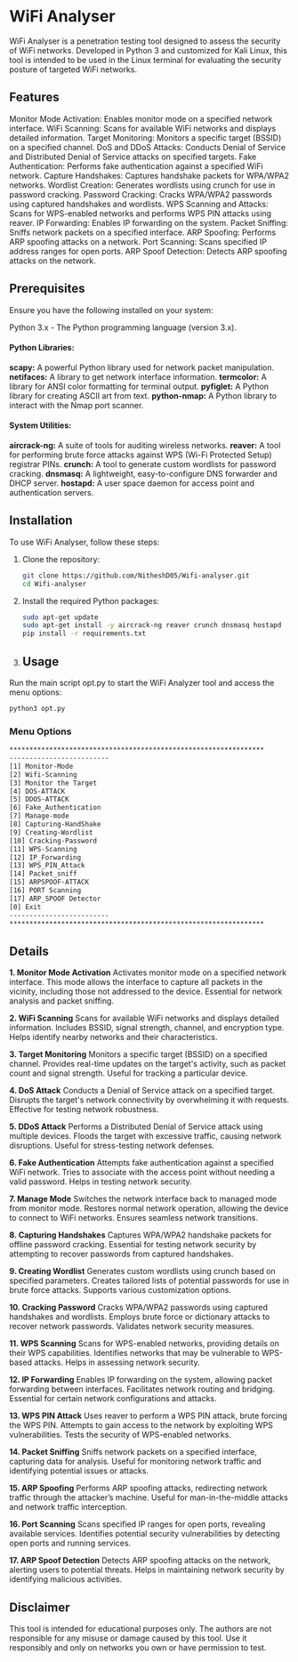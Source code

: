 # WiFi Analyser

WiFi Analyser is a penetration testing tool designed to assess the security of WiFi networks. Developed in Python 3 and customized for Kali Linux, this tool is intended to be used in the Linux terminal for evaluating the security posture of targeted WiFi networks.

## Features

Monitor Mode Activation: Enables monitor mode on a specified network interface.
WiFi Scanning: Scans for available WiFi networks and displays detailed information.
Target Monitoring: Monitors a specific target (BSSID) on a specified channel.
DoS and DDoS Attacks: Conducts Denial of Service and Distributed Denial of Service attacks on specified targets.
Fake Authentication: Performs fake authentication against a specified WiFi network.
Capture Handshakes: Captures handshake packets for WPA/WPA2 networks.
Wordlist Creation: Generates wordlists using crunch for use in password cracking.
Password Cracking: Cracks WPA/WPA2 passwords using captured handshakes and wordlists.
WPS Scanning and Attacks: Scans for WPS-enabled networks and performs WPS PIN attacks using reaver.
IP Forwarding: Enables IP forwarding on the system.
Packet Sniffing: Sniffs network packets on a specified interface.
ARP Spoofing: Performs ARP spoofing attacks on a network.
Port Scanning: Scans specified IP address ranges for open ports.
ARP Spoof Detection: Detects ARP spoofing attacks on the network.

## Prerequisites
Ensure you have the following installed on your system:

Python 3.x - The Python programming language (version 3.x).

#### Python Libraries:

**scapy:** A powerful Python library used for network packet manipulation.
**netifaces:** A library to get network interface information.
**termcolor:** A library for ANSI color formatting for terminal output.
**pyfiglet:** A Python library for creating ASCII art from text.
**python-nmap:** A Python library to interact with the Nmap port scanner.

#### System Utilities:
**aircrack-ng:** A suite of tools for auditing wireless networks.
**reaver:** A tool for performing brute force attacks against WPS (Wi-Fi Protected Setup) registrar PINs.
**crunch:** A tool to generate custom wordlists for password cracking.
**dnsmasq:** A lightweight, easy-to-configure DNS forwarder and DHCP server.
**hostapd:** A user space daemon for access point and authentication servers.

## Installation

To use WiFi Analyser, follow these steps:

1. Clone the repository:

   ```bash
   git clone https://github.com/NitheshD05/Wifi-analyser.git
   cd Wifi-analyser
   ```
2. Install the required Python packages:
   ```bash
   sudo apt-get update
   sudo apt-get install -y aircrack-ng reaver crunch dnsmasq hostapd
   pip install -r requirements.txt
   ```
4. ## Usage
Run the main script opt.py to start the WiFi Analyzer tool and access the menu options:
```bash
python3 opt.py
```
### Menu Options
```bash
****************************************************************
-------------------------
[1] Monitor-Mode
[2] Wifi-Scanning
[3] Monitor the Target
[4] DOS-ATTACK
[5] DDOS-ATTACK
[6] Fake_Authentication
[7] Manage-mode
[8] Capturing-HandShake
[9] Creating-Wordlist
[10] Cracking-Password
[11] WPS-Scanning
[12] IP_Forwarding
[13] WPS_PIN_Attack
[14] Packet_sniff
[15] ARPSPOOF-ATTACK
[16] PORT Scanning
[17] ARP_SPOOF Detector
[0] Exit
-------------------------
****************************************************************
```

## Details
**1. Monitor Mode Activation**
Activates monitor mode on a specified network interface. This mode allows the interface to capture all packets in the vicinity, including those not addressed to the device. Essential for network analysis and packet sniffing.

**2. WiFi Scanning**
Scans for available WiFi networks and displays detailed information. Includes BSSID, signal strength, channel, and encryption type. Helps identify nearby networks and their characteristics.

**3. Target Monitoring**
Monitors a specific target (BSSID) on a specified channel. Provides real-time updates on the target's activity, such as packet count and signal strength. Useful for tracking a particular device.

**4. DoS Attack**
Conducts a Denial of Service attack on a specified target. Disrupts the target's network connectivity by overwhelming it with requests. Effective for testing network robustness.

**5. DDoS Attack**
Performs a Distributed Denial of Service attack using multiple devices. Floods the target with excessive traffic, causing network disruptions. Useful for stress-testing network defenses.

**6. Fake Authentication**
Attempts fake authentication against a specified WiFi network. Tries to associate with the access point without needing a valid password. Helps in testing network security.

**7. Manage Mode**
Switches the network interface back to managed mode from monitor mode. Restores normal network operation, allowing the device to connect to WiFi networks. Ensures seamless network transitions.

**8. Capturing Handshakes**
Captures WPA/WPA2 handshake packets for offline password cracking. Essential for testing network security by attempting to recover passwords from captured handshakes.

**9. Creating Wordlist**
Generates custom wordlists using crunch based on specified parameters. Creates tailored lists of potential passwords for use in brute force attacks. Supports various customization options.

**10. Cracking Password**
Cracks WPA/WPA2 passwords using captured handshakes and wordlists. Employs brute force or dictionary attacks to recover network passwords. Validates network security measures.

**11. WPS Scanning**
Scans for WPS-enabled networks, providing details on their WPS capabilities. Identifies networks that may be vulnerable to WPS-based attacks. Helps in assessing network security.

**12. IP Forwarding**
Enables IP forwarding on the system, allowing packet forwarding between interfaces. Facilitates network routing and bridging. Essential for certain network configurations and attacks.

**13. WPS PIN Attack**
Uses reaver to perform a WPS PIN attack, brute forcing the WPS PIN. Attempts to gain access to the network by exploiting WPS vulnerabilities. Tests the security of WPS-enabled networks.

**14. Packet Sniffing**
Sniffs network packets on a specified interface, capturing data for analysis. Useful for monitoring network traffic and identifying potential issues or attacks.

**15. ARP Spoofing**
Performs ARP spoofing attacks, redirecting network traffic through the attacker’s machine. Useful for man-in-the-middle attacks and network traffic interception.

**16. Port Scanning**
Scans specified IP ranges for open ports, revealing available services. Identifies potential security vulnerabilities by detecting open ports and running services.

**17. ARP Spoof Detection**
Detects ARP spoofing attacks on the network, alerting users to potential threats. Helps in maintaining network security by identifying malicious activities.


## Disclaimer
This tool is intended for educational purposes only. The authors are not responsible for any misuse or damage caused by this tool. Use it responsibly and only on networks you own or have permission to test.
